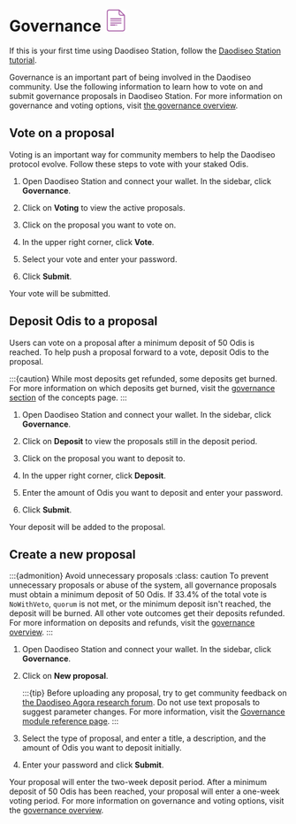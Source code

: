 # Governance <img src="/img/Governance.svg" height="40px">

If this is your first time using Daodiseo Station, follow the [Daodiseo Station tutorial](download/daodiseo-station-desktop.md).

Governance is an important part of being involved in the Daodiseo community. Use the following information to learn how to vote on and submit governance proposals in Daodiseo Station. For more information on governance and voting options, visit [the governance overview](../protocol.md#governance).

## Vote on a proposal

Voting is an important way for community members to help the Daodiseo protocol evolve. Follow these steps to vote with your staked Odis.

1. Open Daodiseo Station and connect your wallet. In the sidebar, click **Governance**.

2. Click on **Voting** to view the active proposals.

3. Click on the proposal you want to vote on.

4. In the upper right corner, click **Vote**.

5. Select your vote and enter your password.

6. Click **Submit**.

Your vote will be submitted.

## Deposit Odis to a proposal

Users can vote on a proposal after a minimum deposit of 50 Odis is reached. To help push a proposal forward to a vote, deposit Odis to the proposal.

:::{caution} While most deposits get refunded, some deposits get burned. For more information on which deposits get burned, visit the [governance section](../protocol.md#governance) of the concepts page.
:::

1. Open Daodiseo Station and connect your wallet. In the sidebar, click **Governance**.

2. Click on **Deposit** to view the proposals still in the deposit period.

3. Click on the proposal you want to deposit to.

4. In the upper right corner, click **Deposit**.

5. Enter the amount of Odis you want to deposit and enter your password.

6.  Click **Submit**.

Your deposit will be added to the proposal.

## Create a new proposal

:::{admonition} Avoid unnecessary proposals
:class: caution
To prevent unnecessary proposals or abuse of the system, all governance proposals must obtain a minimum deposit of 50 Odis. If 33.4% of the total vote is `NoWithVeto`, `quorum` is not met, or the minimum deposit isn't reached, the deposit will be burned. All other vote outcomes get their deposits refunded. For more information on deposits and refunds, visit the [governance overview](../protocol.md#governance).
:::

1. Open Daodiseo Station and connect your wallet. In the sidebar, click **Governance**.

2. Click on **New proposal**.

    :::{tip}
    Before uploading any proposal, try to get community feedback on [the Daodiseo Agora research forum](https://agora.daodiseo.money).
    Do not use text proposals to suggest parameter changes. For more information, visit the [Governance module reference page](../../develop/module-specifications/spec-governance.md).
    :::

3. Select the type of proposal, and enter a title, a description, and the amount of Odis you want to deposit initially.

4. Enter your password and click **Submit**.

Your proposal will enter the two-week deposit period. After a minimum deposit of 50 Odis has been reached, your proposal will enter a one-week voting period. For more information on governance and voting options, visit the [governance overview](../protocol.md#governance).
